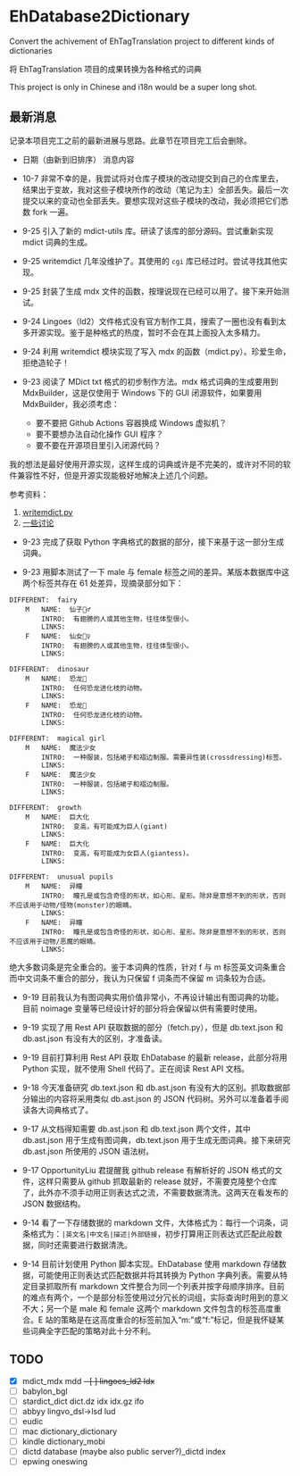# EhDatabase2Dictionary
Convert the achivement of EhTagTranslation project to different kinds of dictionaries

将 EhTagTranslation 项目的成果转换为各种格式的词典

This project is only in Chinese and i18n would be a super long shot.

## 最新消息
记录本项目完工之前的最新进展与思路。此章节在项目完工后会删除。

+ 日期（由新到旧排序） 消息内容

+ 10-7 非常不幸的是，我尝试将对仓库子模块的改动提交到自己的仓库里去，结果出于变故，我对这些子模块所作的改动（笔记为主）全部丢失。最后一次提交以来的变动也全部丢失。要想实现对这些子模块的改动，我必须把它们悉数 fork 一遍。

+ 9-25 引入了新的 mdict-utils 库。研读了该库的部分源码。尝试重新实现 mdict 词典的生成。

+ 9-25 writemdict 几年没维护了。其使用的 `cgi` 库已经过时。尝试寻找其他实现。

+ 9-25 封装了生成 mdx 文件的函数，按理说现在已经可以用了。接下来开始测试。

+ 9-24 Lingoes（ld2）文件格式没有官方制作工具，搜索了一圈也没有看到太多开源实现。鉴于是种格式的热度，暂时不会在其上面投入太多精力。

+ 9-24 利用 writemdict 模块实现了写入 mdx 的函数（mdict.py）。珍爱生命，拒绝造轮子！

+ 9-23 阅读了 MDict txt 格式的初步制作方法。mdx 格式词典的生成要用到 MdxBuilder，这是仅使用于 Windows 下的 GUI 闭源软件，如果要用 MdxBuilder，我必须考虑：

    + 要不要把 Github Actions 容器换成 Windows 虚拟机？
    + 要不要想办法自动化操作 GUI 程序？
    + 要不要在开源项目里引入闭源代码？

我的想法是最好使用开源实现，这样生成的词典或许是不完美的，或许对不同的软件兼容性不好，但是开源实现能极好地解决上述几个问题。

参考资料：

1. [writemdict.py](https://github.com/zhansliu/writemdict)
2. [一些讨论](https://forum.freemdict.com/t/topic/774)

+ 9-23 完成了获取 Python 字典格式的数据的部分，接下来基于这一部分生成词典。

+ 9-23 用脚本测试了一下 male 与 female 标签之间的差异。某版本数据库中这两个标签共存在 61 处差异，现摘录部分如下：

```
DIFFERENT:  fairy
    M   NAME:  仙子🧚‍♂️
        INTRO:  有翅膀的人或其他生物，往往体型很小。
        LINKS:
    F   NAME:  仙女🧚‍♀️
        INTRO:  有翅膀的人或其他生物，往往体型很小。
        LINKS:

DIFFERENT:  dinosaur
    M   NAME:  恐龙🦖
        INTRO:  任何恐龙进化枝的动物。
        LINKS:
    F   NAME:  恐龙🦕
        INTRO:  任何恐龙进化枝的动物。
        LINKS:

DIFFERENT:  magical girl
    M   NAME:  魔法少女
        INTRO:  一种服装，包括裙子和褶边制服。需要异性装(crossdressing)标签。
        LINKS:
    F   NAME:  魔法少女
        INTRO:  一种服装，包括裙子和褶边制服。
        LINKS:

DIFFERENT:  growth
    M   NAME:  巨大化
        INTRO:  变高，有可能成为巨人(giant)
        LINKS:
    F   NAME:  巨大化
        INTRO:  变高，有可能成为女巨人(giantess)。
        LINKS:

DIFFERENT:  unusual pupils
    M   NAME:  异瞳
        INTRO:  瞳孔是或包含奇怪的形状，如心形、星形。除非是意想不到的形状，否则不应该用于动物/怪物(monster)的眼睛。
        LINKS:
    F   NAME:  异瞳
        INTRO:  瞳孔是或包含奇怪的形状，如心形、星形。除非是意想不到的形状，否则不应该用于动物/恶魔的眼睛。
        LINKS:
```

绝大多数词条是完全重合的。鉴于本词典的性质，针对 f 与 m 标签英文词条重合而中文词条不重合的部分，我认为只保留 f 词条而不保留 m 词条较为合适。

+ 9-19 目前我认为有图词典实用价值非常小，不再设计输出有图词典的功能。目前 noimage 变量等已经设计好的部分将会保留以供有需要时使用。

+ 9-19 实现了用 Rest API 获取数据的部分（fetch.py），但是 db.text.json 和 db.ast.json 有没有大的区别，才准备读。

+ 9-19 目前打算利用 Rest API 获取 EhDatabase 的最新 release，此部分将用 Python 实现，就不使用 Shell 代码了。正在阅读 Rest API 文档。

+ 9-18 今天准备研究 db.text.json 和 db.ast.json 有没有大的区别。抓取数据部分输出的内容将采用类似 db.ast.json 的 JSON 代码树。另外可以准备着手阅读各大词典格式了。

+ 9-17 从文档得知需要 db.ast.json 和 db.text.json 两个文件，其中 db.ast.json 用于生成有图词典，db.text.json 用于生成无图词典。接下来研究 db.ast.json 所使用的 JSON 语法树。

+ 9-17 OpportunityLiu 君提醒我 github release 有解析好的 JSON 格式的文件，这样只需要从 github 抓取最新的 release 就好，不需要克隆整个仓库了，此外亦不须手动用正则表达式之流，不需要数据清洗。这两天在看发布的 JSON 数据结构。

+ 9-14 看了一下存储数据的 markdown 文件，大体格式为：每行一个词条，词条格式为：`|英文名|中文名|描述|外部链接`，初步打算用正则表达式匹配此般数据，同时还需要进行数据清洗。

+ 9-14 目前计划使用 Python 脚本实现。EhDatabase 使用 markdown 存储数据，可能使用正则表达式匹配数据并将其转换为 Python 字典列表。需要从特定目录抓取所有 markdown 文件整合为同一个列表并按字母顺序排序。目前的难点有两个，一个是部分标签使用过分冗长的词组，实际查询时用到的意义不大；另一个是 male 和 female 这两个 markdown 文件包含的标签高度重合。E 站的策略是在这高度重合的标签前加入“m:”或“f:”标记，但是我怀疑某些词典全字匹配的策略对此十分不利。

## TODO
- [x] mdict_mdx mdd
<del>- [ ] lingoes_ld2 ldx</del>
- [ ] babylon_bgl
- [ ] stardict_dict dict.dz idx idx.gz ifo
- [ ] abbyy lingvo_dsl->lsd lud
- [ ] eudic
- [ ] mac dictionary_dictionary
- [ ] kindle dictionary_mobi
- [ ] dictd database (maybe also public server?)_dictd index
- [ ] epwing oneswing
